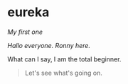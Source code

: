 # eureka
*My first one*

_Hallo everyone. Ronny here._

What can I say, I am the total beginner.
>Let's see what's going on.
